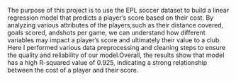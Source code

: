 The purpose of this project is to use the EPL soccer dataset to build a linear regression model that predicts a player’s score based on their cost.
By analyzing various attributes of the players,such as their distance covered, goals scored, andshots per game, we can understand how different variables may impact a player’s score and ultimately their value to a club. Here I performed various data preprocessing and cleaning steps to ensure the quality and reliability of our
model.Overall, the results show that model has a high R-squared value of 0.925, indicating a strong relationship between the cost of a player and their score.
